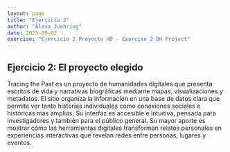 ```yaml
---
layout: page
title: "Ejercicio 2"
author: "Alexa Juehring"
date: 2025-09-02
exercise: "Ejercicio 2 Proyecto HD - Exercise 2 DH Project"
---
```

## Ejercicio 2: El proyecto elegido 
Tracing the Past es un proyecto de humanidades digitales que presenta escritos de vida y narrativas biográficas mediante mapas, visualizaciones y metadatos. El sitio organiza la información en una base de datos clara que permite ver tanto historias individuales como conexiones sociales e históricas más amplias. Su interfaz es accesible e intuitiva, pensada para investigadores y también para el público general. Su mayor aporte es mostrar cómo las herramientas digitales transforman relatos personales en experiencias interactivas que revelan redes entre personas, lugares y eventos.

